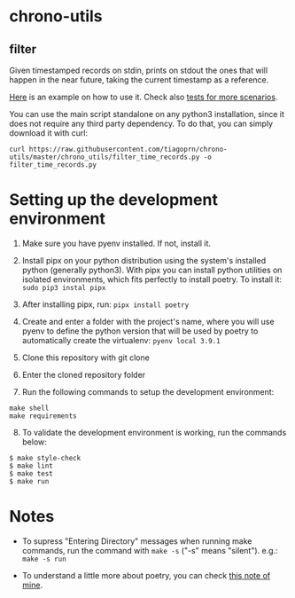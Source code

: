 # chrono-utils


## filter

Given timestamped records on stdin, prints on stdout the ones that will happen in the near future, taking the current timestamp as a reference.

[Here](https://github.com/tiagoprn/chrono-utils/blob/88f7df6cd61df7a2afd3f7932acde41c95e95001/Makefile#L49) is an example on how to use it. Check also [tests for more scenarios](https://github.com/tiagoprn/chrono-utils/blob/master/chrono_utils/tests/test_filter_time_records.py).

You can use the main script standalone on any python3 installation, since it does not require any third party dependency. To do that, you can simply download it with curl:

```
curl https://raw.githubusercontent.com/tiagoprn/chrono-utils/master/chrono_utils/filter_time_records.py -o filter_time_records.py
```


# Setting up the development environment

1. Make sure you have pyenv installed. If not, install it.

2. Install pipx on your python distribution using the system's installed python (generally python3). With pipx you can install python utilities on isolated environments, which fits perfectly to install poetry. To install it: `sudo pip3 instal pipx`

3. After installing pipx, run: `pipx install poetry`

4. Create and enter a folder with the project's name, where you will use pyenv to define the python version that will be used by poetry to automatically create the virtualenv: `pyenv local 3.9.1`

5. Clone this repository with git clone

6. Enter the cloned repository folder

7. Run the following commands to setup the development environment:

```
make shell
make requirements
```

8. To validate the development environment is working, run the commands below:

```
$ make style-check
$ make lint
$ make test
$ make run
```


# Notes

- To supress "Entering Directory" messages when running make commands, run the command with `make -s` ("-s" means "silent"). e.g.: `make -s run`

- To understand a little more about poetry, you can check [this note of mine](https://tiagopr.nl/posts/published/using-poetry-for-dependencies-on-python-projects/).

